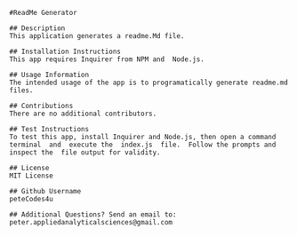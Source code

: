 
    #ReadMe Generator
    
    ## Description
    This application generates a readme.Md file.

    ## Installation Instructions
    This app requires Inquirer from NPM and  Node.js. 

    ## Usage Information
    The intended usage of the app is to programatically generate readme.md files.

    ## Contributions
    There are no additional contributors.

    ## Test Instructions
    To test this app, install Inquirer and Node.js, then open a command terminal  and  execute the  index.js  file.  Follow the prompts and  inspect the  file output for validity.

    ## License
    MIT License

    ## Github Username
    peteCodes4u

    ## Additional Questions? Send an email to:
    peter.appliedanalyticalsciences@gmail.com
    
